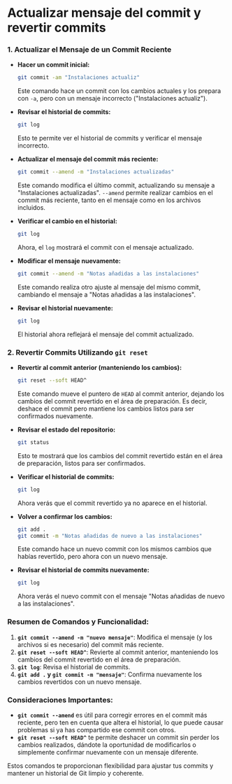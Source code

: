 # Actualizar mensaje del commit y revertir commits

### **1. Actualizar el Mensaje de un Commit Reciente**

- **Hacer un commit inicial:**
  ```bash
  git commit -am "Instalaciones actualiz"
  ```
  Este comando hace un commit con los cambios actuales y los prepara con `-a`, pero con un mensaje incorrecto ("Instalaciones actualiz").

- **Revisar el historial de commits:**
  ```bash
  git log
  ```
  Esto te permite ver el historial de commits y verificar el mensaje incorrecto.

- **Actualizar el mensaje del commit más reciente:**
  ```bash
  git commit --amend -m "Instalaciones actualizadas"
  ```
  Este comando modifica el último commit, actualizando su mensaje a "Instalaciones actualizadas". `--amend` permite realizar cambios en el commit más reciente, tanto en el mensaje como en los archivos incluidos.

- **Verificar el cambio en el historial:**
  ```bash
  git log
  ```
  Ahora, el `log` mostrará el commit con el mensaje actualizado.

- **Modificar el mensaje nuevamente:**
  ```bash
  git commit --amend -m "Notas añadidas a las instalaciones"
  ```
  Este comando realiza otro ajuste al mensaje del mismo commit, cambiando el mensaje a "Notas añadidas a las instalaciones".

- **Revisar el historial nuevamente:**
  ```bash
  git log
  ```
  El historial ahora reflejará el mensaje del commit actualizado.

### **2. Revertir Commits Utilizando `git reset`**

- **Revertir al commit anterior (manteniendo los cambios):**
  ```bash
  git reset --soft HEAD^
  ```
  Este comando mueve el puntero de `HEAD` al commit anterior, dejando los cambios del commit revertido en el área de preparación. Es decir, deshace el commit pero mantiene los cambios listos para ser confirmados nuevamente.

- **Revisar el estado del repositorio:**
  ```bash
  git status
  ```
  Esto te mostrará que los cambios del commit revertido están en el área de preparación, listos para ser confirmados.

- **Verificar el historial de commits:**
  ```bash
  git log
  ```
  Ahora verás que el commit revertido ya no aparece en el historial.

- **Volver a confirmar los cambios:**
  ```bash
  git add .
  git commit -m "Notas añadidas de nuevo a las instalaciones"
  ```
  Este comando hace un nuevo commit con los mismos cambios que habías revertido, pero ahora con un nuevo mensaje.

- **Revisar el historial de commits nuevamente:**
  ```bash
  git log
  ```
  Ahora verás el nuevo commit con el mensaje "Notas añadidas de nuevo a las instalaciones".

### **Resumen de Comandos y Funcionalidad:**

1. **`git commit --amend -m "nuevo mensaje"`**: Modifica el mensaje (y los archivos si es necesario) del commit más reciente.
2. **`git reset --soft HEAD^`**: Revierte al commit anterior, manteniendo los cambios del commit revertido en el área de preparación.
3. **`git log`**: Revisa el historial de commits.
4. **`git add .` y `git commit -m "mensaje"`**: Confirma nuevamente los cambios revertidos con un nuevo mensaje.

### **Consideraciones Importantes:**
- **`git commit --amend`** es útil para corregir errores en el commit más reciente, pero ten en cuenta que altera el historial, lo que puede causar problemas si ya has compartido ese commit con otros.
- **`git reset --soft HEAD^`** te permite deshacer un commit sin perder los cambios realizados, dándote la oportunidad de modificarlos o simplemente confirmar nuevamente con un mensaje diferente.

Estos comandos te proporcionan flexibilidad para ajustar tus commits y mantener un historial de Git limpio y coherente.